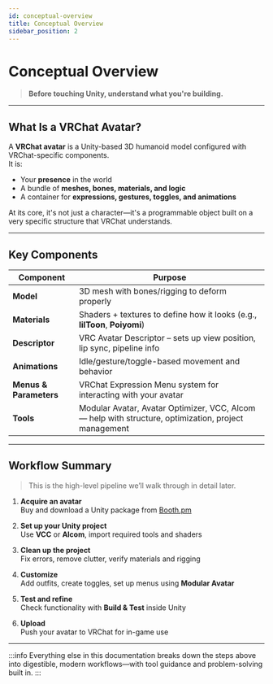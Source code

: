 ```yaml
---
id: conceptual-overview
title: Conceptual Overview
sidebar_position: 2
---
```


# Conceptual Overview

> **Before touching Unity, understand what you're building.**

---

## What Is a VRChat Avatar?

A **VRChat avatar** is a Unity-based 3D humanoid model configured with VRChat-specific components. \
It is:

- Your **presence** in the world  
- A bundle of **meshes, bones, materials, and logic**  
- A container for **expressions, gestures, toggles, and animations**

At its core, it's not just a character—it's a programmable object built on a very specific structure that VRChat understands.

---

## Key Components

| Component       | Purpose                                                                 |
|----------------|-------------------------------------------------------------------------|
| **Model**       | 3D mesh with bones/rigging to deform properly                           |
| **Materials**   | Shaders + textures to define how it looks (e.g., **lilToon**, **Poiyomi**) |
| **Descriptor**  | VRC Avatar Descriptor – sets up view position, lip sync, pipeline info  |
| **Animations**  | Idle/gesture/toggle-based movement and behavior                         |
| **Menus & Parameters** | VRChat Expression Menu system for interacting with your avatar         |
| **Tools**       | Modular Avatar, Avatar Optimizer, VCC, Alcom — help with structure, optimization, project management |

---

## Workflow Summary

> This is the high-level pipeline we’ll walk through in detail later.

1. **Acquire an avatar**  
   Buy and download a Unity package from [Booth.pm](https://booth.pm)

2. **Set up your Unity project**  
   Use **VCC** or **Alcom**, import required tools and shaders

3. **Clean up the project**  
   Fix errors, remove clutter, verify materials and rigging

4. **Customize**  
   Add outfits, create toggles, set up menus using **Modular Avatar**

5. **Test and refine**  
   Check functionality with **Build & Test** inside Unity

6. **Upload**  
   Push your avatar to VRChat for in-game use

---

:::info
Everything else in this documentation breaks down the steps above into digestible, modern workflows—with tool guidance and problem-solving built in.
:::
